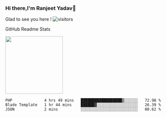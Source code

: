 ### Hi there,I'm Ranjeet Yadav👋

Glad to see you here ! ![visitors](https://visitor-badge.glitch.me/badge?page_id=${ranjeetproject}.${ranjeetproject.repo.id}) 

GitHub Readme Stats 

<img height="180em" src="https://github-readme-stats.vercel.app/api?username=ranjeetproject&show_icons=true&hide_border=true&&count_private=true&include_all_commits=true" />

<!--START_SECTION:waka-->
```text
PHP              4 hrs 49 mins   ██████████████████▒░░░░░░   72.98 % 
Blade Template   1 hr 44 mins    ██████▓░░░░░░░░░░░░░░░░░░   26.39 % 
JSON             2 mins          ░░░░░░░░░░░░░░░░░░░░░░░░░   00.62 % 
```
<!--END_SECTION:waka-->
